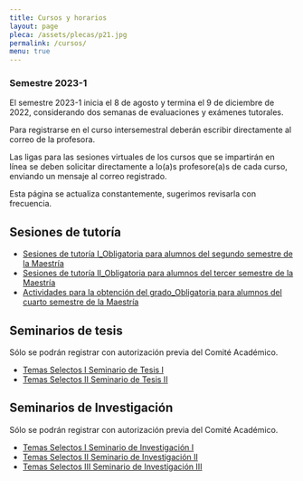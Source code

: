 ```yaml
---
title: Cursos y horarios
layout: page
pleca: /assets/plecas/p21.jpg
permalink: /cursos/
menu: true
---
```



### Semestre 2023-1

El semestre 2023-1 inicia el 8 de agosto y termina el 9 de diciembre de 2022, considerando dos semanas de evaluaciones y exámenes tutorales.

Para registrarse en el curso intersemestral deberán escribir directamente al correo de la profesora.

Las ligas para las sesiones virtuales de los cursos que se impartirán en línea se deben solicitar directamente a lo(a)s profesore(a)s de cada curso, enviando un mensaje al correo registrado. 

Esta página se actualiza constantemente, sugerimos revisarla con frecuencia.



<!-- cursos-siges -->


## Sesiones de tutoría


 - [Sesiones de tutoría I_Obligatoria para alumnos del segundo semestre de la Maestría](/cursos/sesiones_de_tutoria_i/)
 - [Sesiones de tutoría II_Obligatoria para alumnos del tercer semestre de la Maestría](/cursos/sesiones_de_tutoria_ii/)
 - [Actividades para la obtención del grado_Obligatoria para alumnos del cuarto semestre de la Maestría](/cursos/actividades_para_la_obtencion_del_grado/)


## Seminarios de tesis

Sólo se podrán registrar con autorización previa del Comité Académico.

 - [Temas Selectos I Seminario de Tesis I](/cursos/temas_selectos_i_seminario_de_tesis_i/)
 - [Temas Selectos II Seminario de Tesis II](/cursos/temas_selectos_ii_seminario_de_tesis_ii/)

## Seminarios de Investigación

Sólo se podrán registrar con autorización previa del Comité Académico.

 - [Temas Selectos I Seminario de Investigación I](/cursos/temas_selectos_i_seminario_de_investigacion_i/)
 - [Temas Selectos II Seminario de Investigación II](/cursos/temas_selectos_ii_seminario_de_investigacion_ii/)
 - [Temas Selectos III Seminario de Investigación III](/cursos/temas_selectos_iii_seminario_de_investigacion_iii/)
